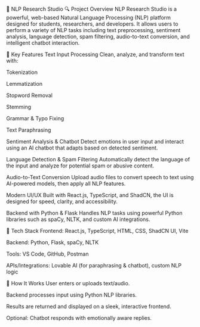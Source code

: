 🧠 NLP Research Studio
🔍 Project Overview
NLP Research Studio is a powerful, web-based Natural Language Processing (NLP) platform designed for students, researchers, and developers. It allows users to perform a variety of NLP tasks including text preprocessing, sentiment analysis, language detection, spam filtering, audio-to-text conversion, and intelligent chatbot interaction.

🎯 Key Features
Text Input Processing
Clean, analyze, and transform text with:

Tokenization

Lemmatization

Stopword Removal

Stemming

Grammar & Typo Fixing

Text Paraphrasing

Sentiment Analysis & Chatbot
Detect emotions in user input and interact using an AI chatbot that adapts based on detected sentiment.

Language Detection & Spam Filtering
Automatically detect the language of the input and analyze for potential spam or abusive content.

Audio-to-Text Conversion
Upload audio files to convert speech to text using AI-powered models, then apply all NLP features.

Modern UI/UX
Built with React.js, TypeScript, and ShadCN, the UI is designed for speed, clarity, and accessibility.

Backend with Python & Flask
Handles NLP tasks using powerful Python libraries such as spaCy, NLTK, and custom AI integrations.

🧰 Tech Stack
Frontend: React.js, TypeScript, HTML, CSS, ShadCN UI, Vite

Backend: Python, Flask, spaCy, NLTK

Tools: VS Code, GitHub, Postman

APIs/Integrations: Lovable AI (for paraphrasing & chatbot), custom NLP logic

🚀 How It Works
User enters or uploads text/audio.

Backend processes input using Python NLP libraries.

Results are returned and displayed on a sleek, interactive frontend.

Optional: Chatbot responds with emotionally aware replies.
